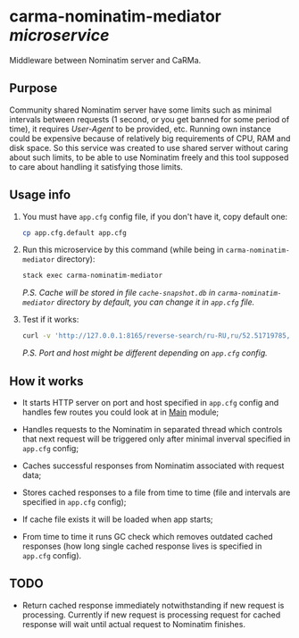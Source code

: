 # carma-nominatim-mediator *microservice*

Middleware between Nominatim server and CaRMa.

## Purpose

Community shared Nominatim server have some limits such as minimal intervals
between requests (1 second, or you get banned for some period of time), it
requires *User-Agent* to be provided, etc. Running own instance could be
expensive because of relatively big requirements of CPU, RAM and disk space. So
this service was created to use shared server without caring about such limits,
to be able to use Nominatim freely and this tool supposed to care about handling
it satisfying those limits.

## Usage info

1. You must have `app.cfg` config file, if you don't have it, copy default one:

   ```bash
   cp app.cfg.default app.cfg
   ```

2. Run this microservice by this command (while being in
   `carma-nominatim-mediator` directory):

   ```bash
   stack exec carma-nominatim-mediator
   ```

   _P.S. Cache will be stored in file `cache-snapshot.db` in
   `carma-nominatim-mediator` directory by default, you can change it in
   `app.cfg` file._

3. Test if it works:

   ```bash
   curl -v 'http://127.0.0.1:8165/reverse-search/ru-RU,ru/52.51719785,13.3978352028938'
   ```

   _P.S. Port and host might be different depending on `app.cfg` config._

## How it works

- It starts HTTP server on port and host specified in `app.cfg` config and
  handles few routes you could look at in [Main](app/Main.hs) module;

- Handles requests to the Nominatim in separated thread which controls that
  next request will be triggered only after minimal inverval specified in
  `app.cfg` config;

- Caches successful responses from Nominatim associated with request data;

- Stores cached responses to a file from time to time (file and intervals are
  specified in `app.cfg` config);

- If cache file exists it will be loaded when app starts;

- From time to time it runs GC check which removes outdated cached responses
  (how long single cached response lives is specified in `app.cfg` config).

## TODO

- Return cached response immediately notwithstanding if new request is
  processing. Currently if new request is processing request for cached response
  will wait until actual request to Nominatim finishes.
